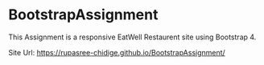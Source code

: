 # BootstrapAssignment

This Assignment is a responsive EatWell Restaurent site using Bootstrap 4.

Site Url: https://rupasree-chidige.github.io/BootstrapAssignment/
